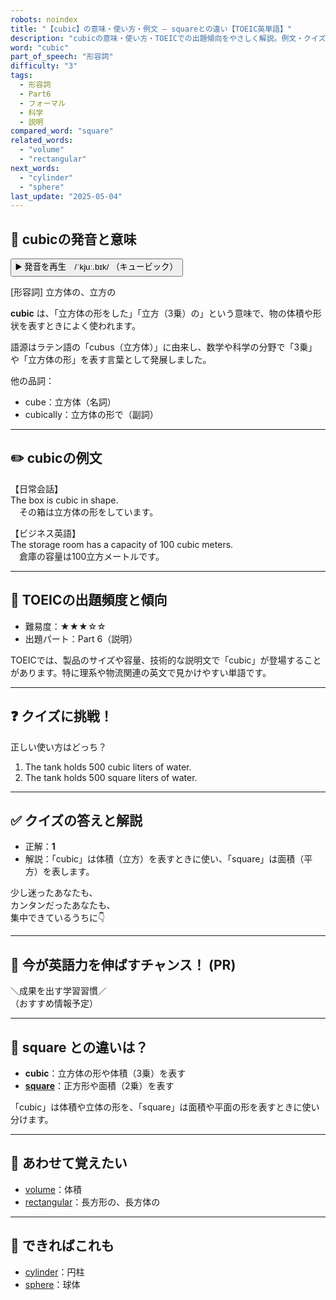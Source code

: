 ```yaml
---
robots: noindex
title: "【cubic】の意味・使い方・例文 ― squareとの違い【TOEIC英単語】"
description: "cubicの意味・使い方・TOEICでの出題傾向をやさしく解説。例文・クイズ付きでsquareとの違いもわかりやすく学べます。"
word: "cubic"
part_of_speech: "形容詞"
difficulty: "3"
tags:
  - 形容詞
  - Part6
  - フォーマル
  - 科学
  - 説明
compared_word: "square"
related_words:
  - "volume"
  - "rectangular"
next_words:
  - "cylinder"
  - "sphere"
last_update: "2025-05-04"
---
```


## 🔰 cubicの発音と意味

<button class="play-audio" onclick="playTTS('cubic')">
  <span class="play-audio-main">
    ▶️ 発音を再生　/ˈkjuː.bɪk/
  </span>
  <span class="play-audio-sub">
    （キュービック）
  </span>
</button>

[形容詞] 立方体の、立方の

**cubic** は、「立方体の形をした」「立方（3乗）の」という意味で、物の体積や形状を表すときによく使われます。

語源はラテン語の「cubus（立方体）」に由来し、数学や科学の分野で「3乗」や「立方体の形」を表す言葉として発展しました。

他の品詞：  
- cube：立方体（名詞）
- cubically：立方体の形で（副詞）

---

## ✏️ cubicの例文

【日常会話】  
The box is cubic in shape.  
　その箱は立方体の形をしています。

【ビジネス英語】  
The storage room has a capacity of 100 cubic meters.  
　倉庫の容量は100立方メートルです。

---

## 🎯 TOEICの出題頻度と傾向

- 難易度：★★★☆☆
- 出題パート：Part 6（説明）

TOEICでは、製品のサイズや容量、技術的な説明文で「cubic」が登場することがあります。特に理系や物流関連の英文で見かけやすい単語です。

---

## ❓ クイズに挑戦！

正しい使い方はどっち？

1. The tank holds 500 cubic liters of water.  
2. The tank holds 500 square liters of water.

---

## ✅ クイズの答えと解説

- 正解：**1**
- 解説：「cubic」は体積（立方）を表すときに使い、「square」は面積（平方）を表します。

少し迷ったあなたも、  
カンタンだったあなたも、  
集中できているうちに👇️

---

## 🚀 今が英語力を伸ばすチャンス！ (PR)

<div class="info-center">
＼成果を出す学習習慣／<br>  
（おすすめ情報予定）
</div>

---

## 🤔  square との違いは？

- **cubic**：立方体の形や体積（3乗）を表す
- **[square](/square)**：正方形や面積（2乗）を表す

「cubic」は体積や立体の形を、「square」は面積や平面の形を表すときに使い分けます。

---

## 🧩 あわせて覚えたい

- [volume](/volume)：体積
- [rectangular](/rectangular)：長方形の、長方体の

---

## 📖 できればこれも

- [cylinder](/cylinder)：円柱
- [sphere](/sphere)：球体

<!-- cvid: aid38_bid26 -->
